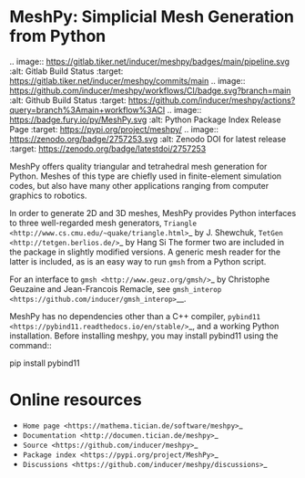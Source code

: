 MeshPy: Simplicial Mesh Generation from Python
==============================================

.. image:: https://gitlab.tiker.net/inducer/meshpy/badges/main/pipeline.svg
    :alt: Gitlab Build Status
    :target: https://gitlab.tiker.net/inducer/meshpy/commits/main
.. image:: https://github.com/inducer/meshpy/workflows/CI/badge.svg?branch=main
    :alt: Github Build Status
    :target: https://github.com/inducer/meshpy/actions?query=branch%3Amain+workflow%3ACI
.. image:: https://badge.fury.io/py/MeshPy.svg
    :alt: Python Package Index Release Page
    :target: https://pypi.org/project/meshpy/
.. image:: https://zenodo.org/badge/2757253.svg
    :alt: Zenodo DOI for latest release
    :target: https://zenodo.org/badge/latestdoi/2757253

MeshPy offers quality triangular and tetrahedral mesh generation for Python.
Meshes of this type are chiefly used in finite-element simulation codes, but
also have many other applications ranging from computer graphics to robotics.

In order to generate 2D and 3D meshes, MeshPy provides Python interfaces to
three well-regarded mesh generators, `Triangle
<http://www.cs.cmu.edu/~quake/triangle.html>`_ by J.  Shewchuk, `TetGen
<http://tetgen.berlios.de/>`_ by Hang Si
The former two are included in the package in slightly modified versions. A
generic mesh reader for the latter is included, as is an easy way to run `gmsh`
from a Python script.

For an interface to `gmsh <http://www.geuz.org/gmsh/>`_ by Christophe Geuzaine
and Jean-Francois Remacle, see `gmsh_interop <https://github.com/inducer/gmsh_interop>`__.

MeshPy has no dependencies other than a C++ compiler,
`pybind11 <https://pybind11.readthedocs.io/en/stable/>`_,
and a working Python installation. Before installing meshpy,
you may install pybind11 using the command::

   pip install pybind11

Online resources
================

* `Home page <https://mathema.tician.de/software/meshpy>`_
* `Documentation <http://documen.tician.de/meshpy>`_
* `Source <https://github.com/inducer/meshpy>`_
* `Package index <https://pypi.org/project/MeshPy>`_
* `Discussions <https://github.com/inducer/meshpy/discussions>`_

